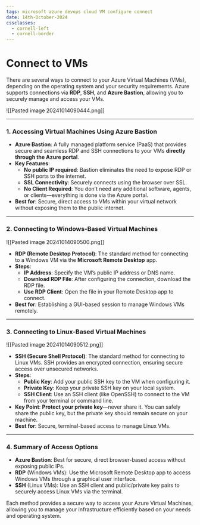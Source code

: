 ```yaml
---
tags: microsoft azure devops cloud VM configure connect
date: 14th-October-2024
cssclasses:
  - cornell-left
  - cornell-border
---
```


# Connect to VMs

There are several ways to connect to your Azure Virtual Machines (VMs), depending on the operating system and your security requirements. Azure supports connections via **RDP**, **SSH**, and **Azure Bastion**, allowing you to securely manage and access your VMs.

![[Pasted image 20241014090444.png]]

---

### **1. Accessing Virtual Machines Using Azure Bastion**

- **Azure Bastion**: A fully managed platform service (PaaS) that provides secure and seamless RDP and SSH connections to your VMs **directly through the Azure portal**.
- **Key Features**:
    - **No public IP required**: Bastion eliminates the need to expose RDP or SSH ports to the internet.
    - **SSL Connectivity**: Securely connects using the browser over SSL.
    - **No Client Required**: You don’t need any additional software, agents, or clients—everything is done via the Azure portal.
- **Best for**: Secure, direct access to VMs within your virtual network without exposing them to the public internet.

---

### **2. Connecting to Windows-Based Virtual Machines**

![[Pasted image 20241014090500.png]]

- **RDP (Remote Desktop Protocol)**: The standard method for connecting to a Windows VM via the **Microsoft Remote Desktop** app.
- **Steps**:
    - **IP Address**: Specify the VM’s public IP address or DNS name.
    - **Download RDP File**: After configuring the connection, download the RDP file.
    - **Use RDP Client**: Open the file in your Remote Desktop app to connect.
- **Best for**: Establishing a GUI-based session to manage Windows VMs remotely.

---

### **3. Connecting to Linux-Based Virtual Machines**

![[Pasted image 20241014090512.png]]

- **SSH (Secure Shell Protocol)**: The standard method for connecting to Linux VMs. SSH provides an encrypted connection, ensuring secure access over unsecured networks.
- **Steps**:
    - **Public Key**: Add your public SSH key to the VM when configuring it.
    - **Private Key**: Keep your private SSH key on your local system.
    - **SSH Client**: Use an SSH client (like OpenSSH) to connect to the VM from your terminal or command line.
- **Key Point**: **Protect your private key**—never share it. You can safely share the public key, but the private key should remain secure on your machine.
- **Best for**: Secure, terminal-based access to manage Linux VMs.

---

### **4. Summary of Access Options**

- **Azure Bastion**: Best for secure, direct browser-based access without exposing public IPs.
- **RDP** (Windows VMs): Use the Microsoft Remote Desktop app to access Windows VMs through a graphical user interface.
- **SSH** (Linux VMs): Use an SSH client and public/private key pairs to securely access Linux VMs via the terminal.

Each method provides a secure way to access your Azure Virtual Machines, allowing you to manage your infrastructure efficiently based on your needs and operating system.